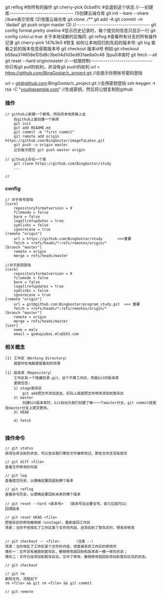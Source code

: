 git reflog   #你所有的操作
git cherry-pick  0cba81c   #会退到这个状态
//---初键库---------------------------------
(1)创建云端仓库
    git init --bare --share  //bare表示空库
(2)克隆云端仓库
    git clone ./**
    git add -A 
    git commit -m 'dadad'
    git push origin master
(3)
//--------------------------------------
git config format.pretty oneline #显示历史记录时，每个提交的信息只显示一行
git config color.ui true
关于本地误删的后悔药:
git reflog #查看所有分支的所有操作记录
git cherry-pick 147b3b5  #恢复
如何让本地回归到先前的版本号:
git log 查看之前的版本信息获取版本号
git checkout 版本id号
例如:git  checkout b59aa374658e105d8c3be04d1d3ed931ae8a0c48
当pull冲突时
git fetch --all
git reset --hard origin/master
//---权限控制--------------------------------
你只有git pull的权利，并没有git push的权利
url = https://github.com/BingGostar/c_project.git   //会提示你用账号密码登陆

url = git@github.com:BingGostar/c_project.git       //会用密钥登陆
ssh-keygen -t rsa -C "you@example.com" //生成密钥，然后将公钥复制到github


### 操作
```
// github上新建一个新库，然后将本地库推上去
	在github上面创建一个新库
	git init
	git add README.md
	git commit -m "first commit"
	git remote add origin https://github.com/BingGostar/imageToLatex.git
	git push -u origin master
	之后每次提交 git push master origin

// github上存在一个库
	git clone https://github.com/BingGostar/study
	...

// 

```

### config
```
// 对于账号登陆
[core]
	repositoryformatversion = 0
	filemode = false
	bare = false
	logallrefupdates = true
	symlinks = false
	ignorecase = true
[remote "origin"]
	url = https://github.com/BingGostar/study		<<<重要
	fetch = +refs/heads/*:refs/remotes/origin/*
[branch "master"]
	remote = origin
	merge = refs/heads/master

//对于密钥登陆
[core]
	repositoryformatversion = 0
	filemode = false
	bare = false
	logallrefupdates = true
	symlinks = false
	ignorecase = true
[remote "origin"]
	url = git@github.com:BingGostar/program_study.git  <<< 重要
	fetch = +refs/heads/*:refs/remotes/origin/*
[branch "master"]
	remote = origin
	merge = refs/heads/master
[user]
	name = malx
	email = guduqiubai.mlx@163.com 
```

### 相关概念
```
(1) 工作区（Working Directory）
	就是你在电脑里能看到的目录

(1) 版本库（Repository）
	工作区有一个隐藏目录.git，这个不算工作区，而是Git的版本库
	里面包含:
	1) stage暂存区
		git add把文件添加进去，实际上就是把文件修改添加到暂存区
	2) master
		创建Git版本库时，Git自动为我们创建了唯一一个master分支，git commit就是往master分支上提交更改。
	3) HEAD

	4) fetch


```

### 操作命令
```
// git status
获得仓库当前的状态，可以告诉我们哪些文件被修改过，那些文件还没有提交

// git diff <file>
查看文件修改的内容

// git log
查看提交历史，以便确定要回退到哪个版本

// git reflog
查看命令历史，以便确定要回到未来的哪个版本

// git reset --hard <版本号>  （版本号没必要全写，前几位就可以）
回溯版本

// git reset HEAD <file>
把暂存区的修改撤销掉（unstage），重新放回工作区
场景：当你不但改乱了工作区某个文件的内容，还添加到了暂存区时，想丢弃修改


// git checkout -- <file>		（注意 --）
场景：当你改乱了工作区某个文件的内容，想直接丢弃工作区的修改时
情形一：文件没有被放到暂存区，撤销修改就回到和版本库一模一样的状态；
情形二：文件已经添加到暂存区后，又作了修改，撤销修改就回到添加到暂存区后的状态。

// git checkout

// git rm 
删除文件，流程如下
rm <file> && git rm <file> && git commit 

// git remote 


```




